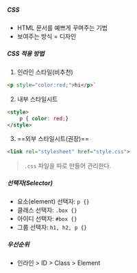 ##### CSS
- HTML 문서를 예쁘게 꾸며주는 기법
- 보여주는 방식 = 디자인

##### CSS 적용 방법
1. 인라인 스타일(비추천)
``` html
<p style="color:red;">hi</p>`
```
2. 내부 스타일시트
``` html
<style>
	p { color: red;}
</style>
```
3. ==외부 스타일시트(권장)==
```html
<link rel="stylesheet" href="style.css">
```
> `.css` 파일을 따로 만들어 관리한다.


##### 선택자(Selector)
- 요소(element) 선택자: `p {}`
- 클래스 선택자: `.box {}`
- 아이디 선택자: `#box {}`
- 그룹 선택자: `h1, h2, p {}`

##### 우선순위
- 인라인 > ID > Class > Element
 
